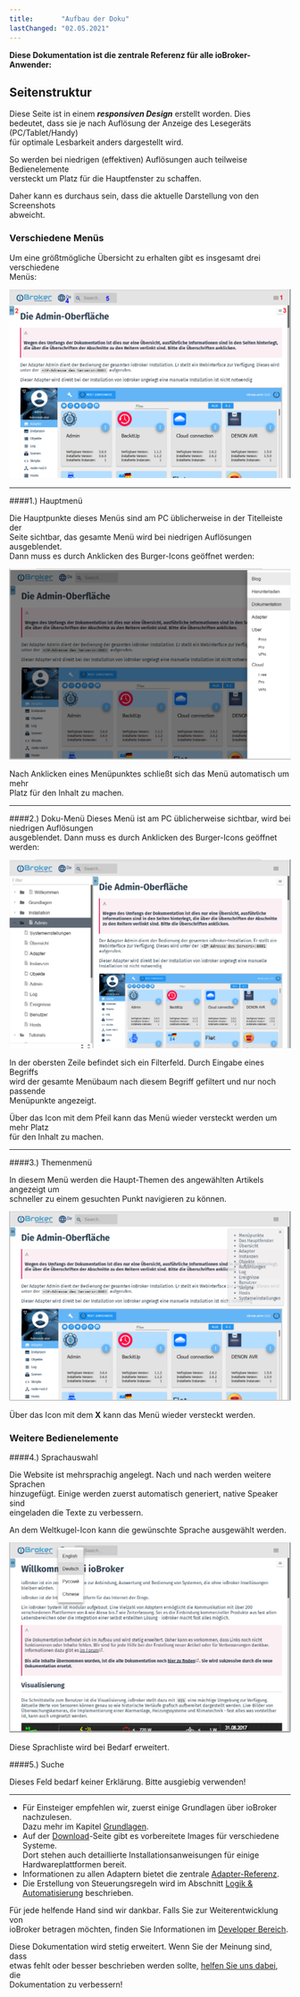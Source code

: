 ```yaml
---
title:       "Aufbau der Doku"
lastChanged: "02.05.2021"
---
```


**Diese Dokumentation ist die zentrale Referenz für alle ioBroker-Anwender:**


## Seitenstruktur
Diese Seite ist in einem ***responsiven Design*** erstellt worden. Dies  
bedeutet, dass sie je nach Auflösung der Anzeige des Lesegeräts (PC/Tablet/Handy)  
für optimale Lesbarkeit anders dargestellt wird.  

So werden bei niedrigen (effektiven) Auflösungen auch teilweise Bedienelemente  
versteckt um Platz für die Hauptfenster zu schaffen.  

Daher kann es durchaus sein, dass die aktuelle Darstellung von den Screenshots  
abweicht.  

### Verschiedene Menüs
Um eine größtmögliche Übersicht zu erhalten gibt es insgesamt drei verschiedene  
Menüs:  

![Seiten-Menüs](media/Seite_numbers.png)

---
####1.) Hauptmenü

Die Hauptpunkte dieses Menüs sind am PC üblicherweise in der Titelleiste der  
Seite sichtbar, das gesamte Menü wird bei niedrigen Auflösungen ausgeblendet.  
Dann  muss es durch Anklicken des Burger-Icons geöffnet werden:

![Seiten-Menü](media/Hauptmenu.png)

Nach Anklicken eines Menüpunktes schließt sich das Menü automatisch um mehr  
Platz für den Inhalt zu machen.

---
####2.) Doku-Menü
Dieses Menü ist am PC üblicherweise sichtbar, wird bei niedrigen Auflösungen  
ausgeblendet. Dann  muss es durch Anklicken des Burger-Icons geöffnet werden:

![Doku-Menü](media/Dokumenu.png)

In der obersten Zeile befindet sich ein Filterfeld. Durch Eingabe eines Begriffs  
wird der gesamte Menübaum nach diesem Begriff gefiltert und nur noch passende  
Menüpunkte angezeigt.

Über das Icon mit dem Pfeil kann das Menü wieder versteckt werden um mehr Platz  
für den Inhalt zu machen.

---
####3.) Themenmenü

In diesem Menü werden die Haupt-Themen des angewählten Artikels angezeigt um  
schneller zu einem gesuchten Punkt navigieren zu können.

![Themen-Menü](media/Themenmenu.png)

Über das Icon mit dem **X** kann das Menü wieder versteckt werden.

### Weitere Bedienelemente
####4.) Sprachauswahl

Die Website ist mehrsprachig angelegt. Nach und nach werden weitere Sprachen  
hinzugefügt. Einige werden zuerst automatisch generiert, native Speaker sind  
eingeladen die Texte zu verbessern.

An dem Weltkugel-Icon kann die gewünschte Sprache ausgewählt werden.

![Sprachauswahl](media/Languages.png)

Diese Sprachliste wird bei Bedarf erweitert.


####5.) Suche

Dieses Feld bedarf keiner Erklärung. Bitte ausgiebig verwenden!

---


* Für Einsteiger empfehlen wir, zuerst einige Grundlagen über ioBroker nachzulesen.  
Dazu mehr im Kapitel [Grundlagen].  
* Auf der [Download]-Seite gibt es vorbereitete Images für verschiedene Systeme.  
Dort stehen auch detaillierte Installationsanweisungen für einige Hardwareplattformen bereit.  
* Informationen zu allen Adaptern bietet die zentrale [Adapter-Referenz].  
* Die Erstellung von Steuerungsregeln wird im Abschnitt [Logik & Automatisierung] beschrieben.  

Für jede helfende Hand sind wir dankbar. Falls Sie zur Weiterentwicklung von  
ioBroker betragen möchten, finden Sie Informationen im [Developer Bereich].  

Diese Dokumentation wird stetig erweitert. Wenn Sie der Meinung sind, dass  
etwas fehlt oder besser beschrieben werden sollte, [helfen Sie uns dabei], die  
Dokumentation zu verbessern!

[Grundlagen]: https://www.iobroker.net/#de/documentation/basics/README.md
[Download]: https://www.iobroker.net/#de/download
[Adapter-Referenz]: https://www.iobroker.net/#de/adapters
[Logik & Automatisierung]: https://www.iobroker.net/#de/documentation/logic/examples.md
[Developer Bereich]: https://www.iobroker.net/#de/documentation/dev/adapterdev.md
[helfen Sie uns dabei]: hhttps://forum.iobroker.net/viewtopic.php?f=8&t=16933
